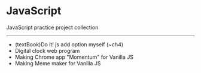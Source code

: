 # JavaScript
JavaScript practice project collection

--------------------------------

- (textBook)Do it! js add option myself (~ch4)
- Digital clock web program
- Making Chrome app "Momentum" for Vanilla JS
- Making Meme maker for Vanilla JS
